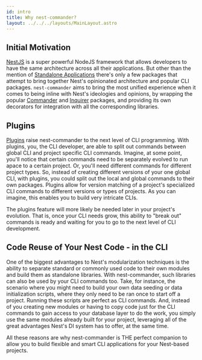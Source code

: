 ```yaml
---
id: intro
title: Why nest-commander?
layout: ../../../layouts/MainLayout.astro
---
```


## Initial Motivation

[NestJS](https://docs.nestjs.com) is a super powerful NodeJS framework that allows developers to have the same architecture across all their applications. But other than the mention of [Standalone Applications](https://docs.nestjs.com/standalone-applications) there's only a few packages that attempt to bring together Nest's opinionated architecture and popular CLI packages. `nest-commander` aims to bring the most unified experience when it comes to being inline with Nest's ideologies and opinions, by wrapping the popular [Commander](https://github.com/tj/commander.js) and [Inquirer](https://github.com/SBoudrias/Inquirer.js) packages, and providing its own decorators for integration with all the corresponding libraries.

## Plugins

[Plugins](/en/features/plugins) raise nest-commander to the next level of CLI programming. With plugins, you, the CLI developer, are able to split out commands between global CLI and project specific CLI commands. Imagine, at some point, you'll notice that certain commands need to be separately evolved to run apace to a certain project. Or, you'll need different commands for different project types. So, instead of creating different versions of your one global CLI, with plugins, you could split out the local and global commands to their own packages. Plugins allow for version matching of a project's specialized CLI commands to different versions or types of projects. As you can imagine, this enables you to build very intricate CLIs.

The plugins feature will more likely be needed later in your project's evolution. That is, once your CLI needs grow, this ability to "break out" commands is ready and waiting for you to go to the next level of CLI development.

## Code Reuse of Your Nest Code - in the CLI

One of the biggest advantages to Nest's modularization techniques is the ability to separate standard or commonly used code to their own modules and build them as standalone libraries. With nest-commander, such libraries can also be used by your CLI commands too. Take, for instance, the scenario where you might need to build your own data seeding or data initialization scripts, where they only need to be ran once to start off a project. Running these scripts are perfect as CLI commands. And, instead of you creating new modules or having to copy code just for the CLI commands to gain access to your database layer to do the work, you simply use the same modules already built for your project, leveraging all of the great advantages Nest's DI system has to offer, at the same time.

All these reasons are why nest-commander is THE perfect companion to allow you to build flexible and smart CLI applications for your Nest-based projects.
